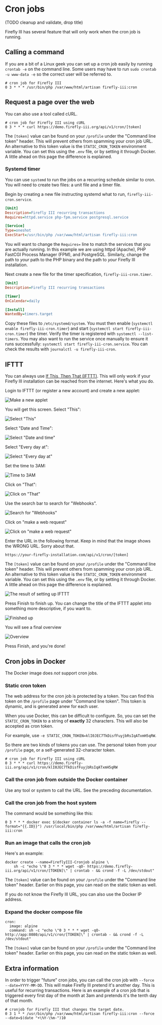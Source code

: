 # Cron jobs

(TODO cleanup and validate, drop title)

Firefly III has several feature that will only work when the cron job is running.

## Calling a command

If you are a bit of a Linux geek you can set up a cron job easily by running `crontab -e` on the command line. Some users may have to run `sudo crontab -u www-data -e` so the correct user will be referred to.

```   
# cron job for Firefly III
0 3 * * * /usr/bin/php /var/www/html/artisan firefly-iii:cron
```

## Request a page over the web

You can also use a tool called cURL.

```
# cron job for Firefly III using cURL
0 3 * * * curl https://demo.firefly-iii.org/api/v1/cron/[token]
```

The `[token]` value can be found on your `/profile` under the "Command line token" header. This will prevent others from spamming your cron job URL. An alternative to this token value is the `STATIC_CRON_TOKEN` environment variable. You can set this using the `.env` file, or by setting it through Docker. A little ahead on this page the difference is explained.

### Systemd timer

You can use `systemd` to run the jobs on a recurring schedule similar to cron. You will need to create two files: a unit file and a timer file.

Begin by creating a new file instructing systemd what to run, `firefly-iii-cron.service`.

```ini
[Unit]
Description=Firefly III recurring transactions
Requires=httpd.service php-fpm.service postgresql.service

[Service]
Type=oneshot
ExecStart=/usr/bin/php /var/www/html/artisan firefly-iii:cron
```

You will want to change the `Requires=` line to match the services that you are actually running. In this example we are using httpd (Apache), PHP FastCGI Process Manager (FPM), and PostgreSQL. Similarly, change the path to *your* path to the PHP binary and the path to *your* Firefly III installation.

Next create a new file for the timer specification, `firefly-iii-cron.timer`.

```ini
[Unit]
Description=Firefly III recurring transactions

[Timer]
OnCalendar=daily

[Install]
WantedBy=timers.target
```

Copy these files to `/etc/systemd/system`. You must then enable (`systemctl enable firefly-iii-cron.timer`) and start (`systemctl start firefly-iii-cron.timer`) the timer. Verify the timer is registered with `systemctl --list-timers`. You may also want to run the service once manually to ensure it runs successfully: `systemctl start firefly-iii-cron.service`. You can check the results with `journalctl -u firefly-iii-cron`.

## IFTTT

You can always use [If This, Then That (IFTTT)](https://ifttt.com). This will only work if your Firefly III installation can be reached from the internet. Here's what you do.

Login to IFTTT (or register a new account) and create a new applet:

![Make a new applet](images/ifttt-applet.png)

You will get this screen. Select "This":

![Select "This"](images/ifttt-this.png)

Select "Date and Time":

![Select "Date and time"](images/ifttt-dt.png)

Select "Every day at":

![Select "Every day at"](images/ifttt-eda.png)

Set the time to 3AM:

![Time to 3AM](images/ifttt-3am.png)

Click on "That":

![Click on "That"](images/ifttt-that.png)

Use the search bar to search for "Webhooks".

![Search for "Webhooks"](images/ifttt-webhooks.png)

Click on "make a web request"

![Click on "make a web request"](images/ifttt-request.png)

Enter the URL in the following format. Keep in mind that the image shows the WRONG URL. Sorry about that.

`https://your-firefly-installation.com/api/v1/cron/[token]`

The `[token]` value can be found on your `/profile` under the "Command line token" header. This will prevent others from spamming your cron job URL. An alternative to this token value is the `STATIC_CRON_TOKEN` environment variable. You can set this using the `.env` file, or by setting it through Docker. A little ahead on this page the difference is explained.

![The result of setting up IFTTT](images/ifttt-result.png)

Press Finish to finish up. You can change the title of the IFTTT applet into something more descriptive, if you want to.

![Finished up](images/ifttt-finish.png)

You will see a final overview

![Overview](images/ifttt-overview.png)

Press Finish, and you're done!

## Cron jobs in Docker

The Docker image does *not* support cron jobs.

### Static cron token

The web address for the cron job is protected by a token. You can find this token on the `/profile` page under "Command line token". This token is dynamic, and is generated anew for each user.

When you use Docker, this can be difficult to configure. So, you can set the `STATIC_CRON_TOKEN` to a string of **exactly** 32 characters. This will also be accepted as cron token.

For example, use `-e STATIC_CRON_TOKEN=klI0JEC7TkDisfFuyjbRsIqATxmH5qRW`.

So there are two kinds of tokens you can use. The personal token from your `/profile` page, or a self-generated 32-character token.

```
# cron job for Firefly III using cURL
0 3 * * * curl https://demo.firefly-iii.org/api/v1/cron/klI0JEC7TkDisfFuyjbRsIqATxmH5qRW
```


### Call the cron job from outside the Docker container

Use any tool or system to call the URL. See the preceding documentation.

### Call the cron job from the host system

The command would be something like this:

```
0 3 * * * docker exec $(docker container ls -a -f name=firefly --format="{{.ID}}") /usr/local/bin/php /var/www/html/artisan firefly-iii:cron
```

### Run an image that calls the cron job

Here's an example:

```
docker create --name=FireflyIII-Cronjob alpine \
    sh -c "echo \"0 3 * * * wget -qO- https://demo.firefly-iii.org/api/v1/cron/[TOKEN]\" | crontab - && crond -f -L /dev/stdout"
```

The `[token]` value can be found on your `/profile` under the "Command line token" header. Earlier on this page, you can read on the static token as well.

If you do not know the Firefly III URL, you can also use the Docker IP address.

### Expand the docker compose file

```
cron:
  image: alpine
  command: sh -c "echo \"0 3 * * * wget -qO- http://app:8080/api/v1/cron/[TOKEN]\" | crontab - && crond -f -L /dev/stdout"
```

The `[token]` value can be found on your `/profile` under the "Command line token" header. Earlier on this page, you can read on the static token as well.

## Extra information

In order to trigger "future" cron jobs, you can call the cron job with `--force --date=YYYY-MM-DD`. This will make Firefly III pretend it's another day. This is useful for recurring transactions. Here is an example of a cron job that is triggered every first day of the month at 3am and pretends it's the tenth day of that month.

```
# cronjob for Firefly III that changes the target date.
0 3 1 * * /usr/bin/php /var/www/html/artisan firefly-iii:cron --force --date=$(date "+\%Y-\%m-")10
```
